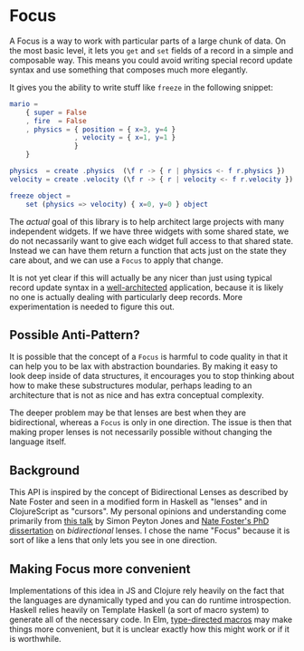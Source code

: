 # Focus

A Focus is a way to work with particular parts of a large chunk of data. On the
most basic level, it lets you `get` and `set` fields of a record in a simple and
composable way. This means you could avoid writing special record update syntax
and use something that composes much more elegantly.

It gives you the ability to write stuff like `freeze` in the following snippet:

```elm
mario =
    { super = False
    , fire  = False
    , physics = { position = { x=3, y=4 }
                , velocity = { x=1, y=1 }
                }
    }

physics  = create .physics  (\f r -> { r | physics <- f r.physics })
velocity = create .velocity (\f r -> { r | velocity <- f r.velocity })

freeze object =
    set (physics => velocity) { x=0, y=0 } object
```

The *actual* goal of this library is to help architect large projects with many
independent widgets. If we have three widgets with some shared state, we do not
necassarily want to give each widget full access to that shared state. Instead
we can have them return a function that acts just on the state they care about,
and we can use a `Focus` to apply that change.

It is not yet clear if this will actually be any nicer than just using typical
record update syntax in a [well-architected][architecture] application, because
it is likely no one is actually dealing with particularly deep records. More
experimentation is needed to figure this out.

[architecture]: https://gist.github.com/evancz/2b2ba366cae1887fe621

## Possible Anti-Pattern?

It is possible that the concept of a `Focus` is harmful to code quality in that
it can help you to be lax with abstraction boundaries. By making it easy to
look deep inside of data structures, it encourages you to stop thinking about
how to make these substructures modular, perhaps leading to an architecture that
is not as nice and has extra conceptual complexity.

The deeper problem may be that lenses are best when they are bidirectional,
whereas a `Focus` is only in one direction. The issue is then that making proper
lenses is not necessarily possible without changing the language itself.

## Background

This API is inspired by the concept of Bidirectional Lenses as described by Nate
Foster and seen in a modified form in Haskell as "lenses" and in ClojureScript
as "cursors". My personal opinions and understanding come primarily from [this
talk][spj] by Simon Peyton Jones and [Nate Foster's PhD
dissertation][dissertation] on *bidirectional* lenses. I chose the name "Focus"
because it is sort of like a lens that only lets you see in one direction.

[spj]: https://skillsmatter.com/skillscasts/4251-lenses-compositional-data-access-and-manipulation
[dissertation]: http://www.cs.cornell.edu/~jnfoster/papers/jnfoster-dissertation.pdf

## Making Focus more convenient

Implementations of this idea in JS and Clojure rely heavily on the fact that the
languages are dynamically typed and you can do runtime introspection. Haskell
relies heavily on Template Haskell (a sort of macro system) to generate all of
the necessary code. In Elm, [type-directed macros][tdm] may make things more
convenient, but it is unclear exactly how this might work or if it is
worthwhile.

[tdm]: https://docs.google.com/document/d/11a7W5u2U6WkfVH5W8AMHz4I08cHnuJFtjVWjbcZtUO4/edit#heading=h.bw7ajrm0ql11
